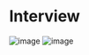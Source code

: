 # Interview
![image](https://github.com/user-attachments/assets/038fc3af-264f-4033-b220-c814bc802007)
![image](https://github.com/user-attachments/assets/9dbe0fbe-db4d-4a4f-8cb3-6da7f361518d)

